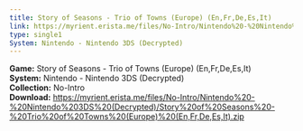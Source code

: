 ```yaml
---
title: Story of Seasons - Trio of Towns (Europe) (En,Fr,De,Es,It)
link: https://myrient.erista.me/files/No-Intro/Nintendo%20-%20Nintendo%203DS%20(Decrypted)/Story%20of%20Seasons%20-%20Trio%20of%20Towns%20(Europe)%20(En,Fr,De,Es,It).zip
type: single1
System: Nintendo - Nintendo 3DS (Decrypted)
---
```

<b>Game:</b> Story of Seasons - Trio of Towns (Europe) (En,Fr,De,Es,It)<br>
<b>System:</b> Nintendo - Nintendo 3DS (Decrypted)<br>
<b>Collection:</b> No-Intro<br>
<b>Download:</b> https://myrient.erista.me/files/No-Intro/Nintendo%20-%20Nintendo%203DS%20(Decrypted)/Story%20of%20Seasons%20-%20Trio%20of%20Towns%20(Europe)%20(En,Fr,De,Es,It).zip